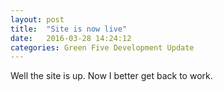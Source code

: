 ```yaml
---
layout: post
title:  "Site is now live"
date:   2016-03-28 14:24:12
categories: Green Five Development Update
---
```


Well the site is up. Now I better get back to work. 